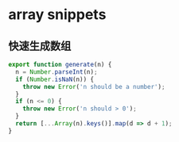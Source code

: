 # array snippets

## 快速生成数组

```javascript
export function generate(n) {
  n = Number.parseInt(n);
  if (Number.isNaN(n)) {
    throw new Error('n should be a number');
  }
  if (n <= 0) {
    throw new Error('n should > 0');
  }
  return [...Array(n).keys()].map(d => d + 1);
}
```
